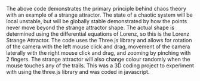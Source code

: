 The above code demonstrates the primary principle behind chaos theory with an example of a strange attractor. The state of a chaotic system will be local unstable,
but will be globally stable demonstrated by how the points never move beyond the strange attractor shape. The actual shape is determined using the differential
equations of Lorenz, so this is the Lorenz Strange Attractor. The code uses the Three.js library and allows for rotation of the camera with the left mouse click and drag,
movement of the camera laterally with the right mouse click and drag, and zooming by pinching with 2 fingers. The strange attractor will also change colour randomly when 
the mouse touches any of the trails. This was a 3D coding project to experiment with using the three.js library and was coded in javascript.
